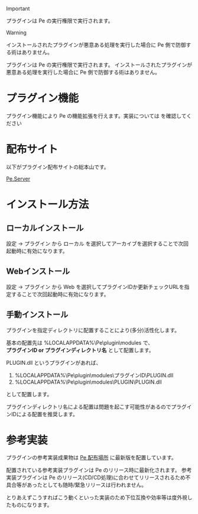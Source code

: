 > [!IMPORTANT]
> プラグインは Pe の実行権限で実行されます。

> [!WARNING]
> インストールされたプラグインが悪意ある処理を実行した場合に Pe 側で防御する術はありません。

<MdAlert kind="IMPORTANT">
  プラグインは Pe の実行権限で実行されます。
</MdAlert>

<MdAlert kind="WARNING">
  インストールされたプラグインが悪意ある処理を実行した場合に Pe 側で防御する術はありません。
</MdAlert>


# プラグイン機能

プラグイン機能により Pe の機能拡張を行えます。実装については <MdLink page="dev.plugin" /> を確認してください

# 配布サイト

以下がプラグイン配布サイトの総本山です。

[Pe.Server](https://pe.content-type-text.org/plugin)

# インストール方法

## ローカルインストール

設定 → プラグイン から <MdInline kind="ui">ローカル</MdInline> を選択してアーカイブを選択することで次回起動時に有効になります。

## Webインストール

設定 → プラグイン から <MdInline kind="ui">Web</MdInline> を選択してプラグインIDか更新チェックURLを指定することで次回起動時に有効になります。

## 手動インストール

プラグインを指定ディレクトリに配置することにより(多分)活性化します。

基本の配置先は <MdPath>%LOCALAPPDATA%\Pe\plugin\modules</MdPath> で、<br />
**プラグインID or プラグインディレクトリ名** として配置します。

PLUGIN.dll というプラグインがあれば、

1. <MdPath>%LOCALAPPDATA%\Pe\plugin\modules\プラグインID\PLUGIN.dll</MdPath>
2. <MdPath>%LOCALAPPDATA%\Pe\plugin\modules\PLUGIN\PLUGIN.dll</MdPath>

として配置します。

プラグインディレクトリ名による配置は問題を起こす可能性があるのでプラグインIDによる配置を推奨します。

# 参考実装

プラグインの参考実装成果物は [Pe 配布場所](https://github.com/sk-0520/Pe/releases/latest) に最新版を配置しています。

<MdAlert kind="NOTE">
  配置されている参考実装プラグインは Pe のリリース時に最新化されます。
</MdAlert>

<MdAlert kind="WARNING">
  参考実装プラグインは Pe のリリース(CD/CD処理)に合わせてリリースされるため不具合等があったとしても随時/緊急リリースは行われません。

  とりあえずこうすればこう動くといった実装のため下位互換や効率等は度外視したものになります。
</MdAlert>
